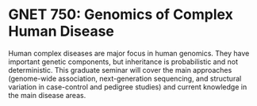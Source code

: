 # GNET 750: Genomics of Complex Human Disease

Human complex diseases are major focus in human genomics. They have important genetic components, but inheritance is probabilistic and not deterministic. This graduate seminar will cover the main approaches (genome-wide association, next-generation sequencing, and structural variation in case-control and pedigree studies) and current knowledge in the main disease areas.